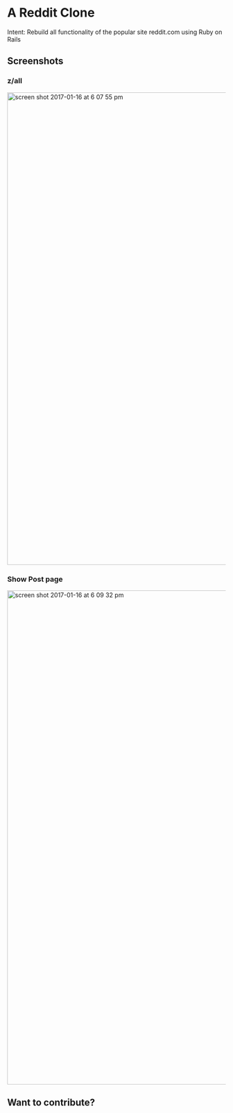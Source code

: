 # A Reddit Clone
Intent: Rebuild all functionality of the popular site reddit.com using Ruby on Rails

## Screenshots
### z/all
<img width="1090" alt="screen shot 2017-01-16 at 6 07 55 pm" src="https://cloud.githubusercontent.com/assets/17089983/22004307/bbc9e2c0-dc17-11e6-8f9c-21e1d904c9ab.png">

### Show Post page
<img width="1140" alt="screen shot 2017-01-16 at 6 09 32 pm" src="https://cloud.githubusercontent.com/assets/17089983/22004311/c07e9e8c-dc17-11e6-917c-9c3eac63066c.png">

## Want to contribute?
